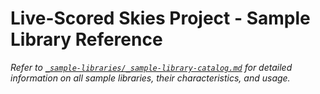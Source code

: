 # Live-Scored Skies Project - Sample Library Reference

*Refer to [`_sample-libraries/_sample-library-catalog.md`](_sample-libraries/_sample-library-catalog.md) for detailed information on all sample libraries, their characteristics, and usage.*
```
